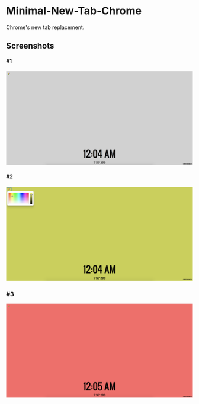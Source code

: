 # Minimal-New-Tab-Chrome
Chrome's new tab replacement. 

## Screenshots  

#### #1  
![alt text](https://github.com/raevilman/Minimal-New-Tab-Chrome/raw/master/screenshots/screenshot-1.png "Minimal New Tab Chrome")
#### #2  
![alt text](https://github.com/raevilman/Minimal-New-Tab-Chrome/raw/master/screenshots/screenshot-2.png "Minimal New Tab Chrome")
### #3  
![alt text](https://github.com/raevilman/Minimal-New-Tab-Chrome/raw/master/screenshots/screenshot-3.png "Minimal New Tab Chrome")
